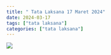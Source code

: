```yaml
---
title: " Tata Laksana 17 Maret 2024"
date: 2024-03-17
tags: ["tata laksana"]
categories: ["tata laksana"]
---
```


![](/img/tata17mar24.avif)